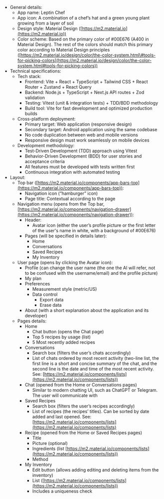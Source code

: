 * General details:  
  * App name: Leptin Chef  
  * App icon: A combination of a chef’s hat and a green young plant growing from a layer of soil  
  * Design style: Material Design ([https://m2.material.io](https://m2.material.io))  
  * Color scheme: Based on the primary color of \#00E676 (A400 in Material Design). The rest of the colors should match this primary color according to Material Design principles ([https://m2.material.io/design/color/the-color-system.html\#tools-for-picking-colors](https://m2.material.io/design/color/the-color-system.html#tools-for-picking-colors))
* Technical specifications:
  * Tech stack:
    * Frontend: Vite + React + TypeScript + Tailwind CSS + React Router + Zustand + React Query
    * Backend: Node.js + TypeScript + Next.js API routes + Zod validation
    * Testing: Vitest (unit & integration tests) + TDD/BDD methodology
    * Build tool: Vite for fast development and optimized production builds
  * Cross-platform deployment:
    * Primary target: Web application (responsive design)
    * Secondary target: Android application using the same codebase
    * No code duplication between web and mobile versions
    * Responsive design must work seamlessly on mobile devices
  * Development methodology:
    * Test-Driven Development (TDD) approach using Vitest
    * Behavior-Driven Development (BDD) for user stories and acceptance criteria
    * All features must be developed with tests written first
    * Continuous integration with automated testing
* Layout:  
  * Top bar ([https://m2.material.io/components/app-bars-top](https://m2.material.io/components/app-bars-top)):  
    * Navigation icon (“hamburger” icon)  
    * Page title: Contextual according to the page  
  * Navigation menu (opens from the Top bar, [https://m2.material.io/components/navigation-drawer](https://m2.material.io/components/navigation-drawer)):  
    * Header:  
      * Avatar icon (either the user’s profile picture or the first letter of the user's name in white, with a background of \#00E676)  
    * Pages (will be specified in details later):  
      * Home  
      * Conversations  
      * Saved Recipes  
      * My Inventory  
  * User page (opens by clicking the Avatar icon):  
    * Profile (can change the user name (the one the AI will refer, not to be confused with the username/email) and the profile picture)  
    * My plan  
    * Preferences  
      * Measurement style (metric/US)  
      * Data control  
        * Export data  
        * Erase data  
    * About (with a short explanation about the application and its developer)  
  * Pages details:  
    * Home  
      * Chat button (opens the Chat page)  
      * Top 5 recipes by usage (list)  
      * 5 Most recently added recipes  
    * Conversations  
      * Search box (filters the user’s chats accordingly)  
      * List of chats ordered by most recent activity (two-line list, the first line is a short and concise summary of the chat, and the second line is the date and time of the most recent activity. See: [https://m2.material.io/components/lists](https://m2.material.io/components/lists))  
    * Chat (opened from the Home or Conversations pages)  
      * Similar to modern chatting UI, such as ChatGPT or Telegram. The user will communicate with   
    * Saved Recipes  
      * Search box (filters the user’s recipes accordingly)  
      * List of recipes (the recipes’ titles). Can be sorted by date added and last opened. See: [https://m2.material.io/components/lists](https://m2.material.io/components/lists)  
    * Recipe (opened from the Home or Saved Recipes pages)  
      * Title  
      * Picture (optional)  
      * Ingredients (list [https://m2.material.io/components/lists](https://m2.material.io/components/lists))  
      * Method  
    * My Inventory  
      * Edit button (allows adding editing and deleting items from the inventory)  
      * List ([https://m2.material.io/components/lists](https://m2.material.io/components/lists))  
      * Includes a uniqueness check